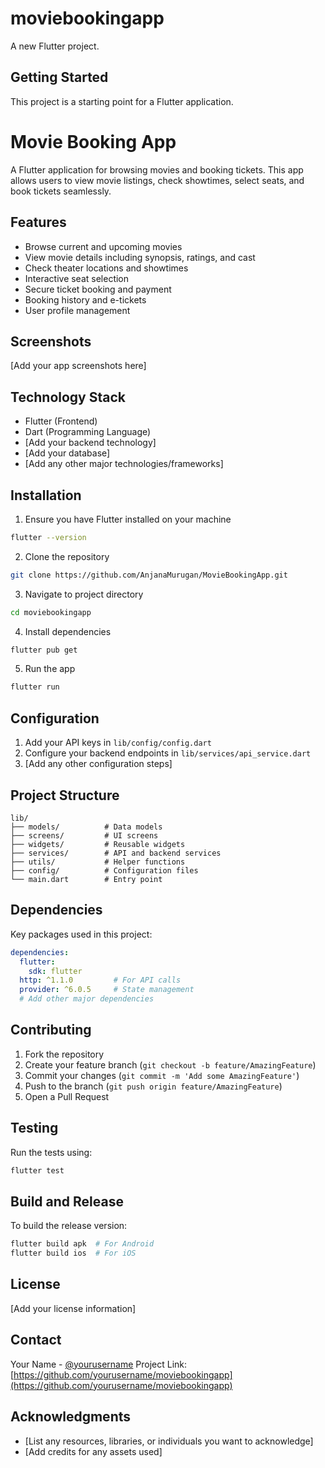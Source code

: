 # moviebookingapp

A new Flutter project.

## Getting Started

This project is a starting point for a Flutter application.
# Movie Booking App

A Flutter application for browsing movies and booking tickets. This app allows users to view movie listings, check showtimes, select seats, and book tickets seamlessly.

## Features

- Browse current and upcoming movies
- View movie details including synopsis, ratings, and cast
- Check theater locations and showtimes
- Interactive seat selection
- Secure ticket booking and payment
- Booking history and e-tickets
- User profile management

## Screenshots

[Add your app screenshots here]

## Technology Stack

- Flutter (Frontend)
- Dart (Programming Language)
- [Add your backend technology]
- [Add your database]
- [Add any other major technologies/frameworks]

## Installation

1. Ensure you have Flutter installed on your machine
```bash
flutter --version
```

2. Clone the repository
```bash
git clone https://github.com/AnjanaMurugan/MovieBookingApp.git
```

3. Navigate to project directory
```bash
cd moviebookingapp
```

4. Install dependencies
```bash
flutter pub get
```

5. Run the app
```bash
flutter run
```

## Configuration

1. Add your API keys in `lib/config/config.dart`
2. Configure your backend endpoints in `lib/services/api_service.dart`
3. [Add any other configuration steps]

## Project Structure

```
lib/
├── models/          # Data models
├── screens/         # UI screens
├── widgets/         # Reusable widgets
├── services/        # API and backend services
├── utils/           # Helper functions
├── config/          # Configuration files
└── main.dart        # Entry point
```

## Dependencies

Key packages used in this project:

```yaml
dependencies:
  flutter:
    sdk: flutter
  http: ^1.1.0         # For API calls
  provider: ^6.0.5     # State management
  # Add other major dependencies
```

## Contributing

1. Fork the repository
2. Create your feature branch (`git checkout -b feature/AmazingFeature`)
3. Commit your changes (`git commit -m 'Add some AmazingFeature'`)
4. Push to the branch (`git push origin feature/AmazingFeature`)
5. Open a Pull Request

## Testing

Run the tests using:
```bash
flutter test
```

## Build and Release

To build the release version:

```bash
flutter build apk  # For Android
flutter build ios  # For iOS
```

## License

[Add your license information]

## Contact

Your Name - [@yourusername](https://twitter.com/yourusername)
Project Link: [https://github.com/yourusername/moviebookingapp](https://github.com/yourusername/moviebookingapp)

## Acknowledgments

- [List any resources, libraries, or individuals you want to acknowledge]
- [Add credits for any assets used]